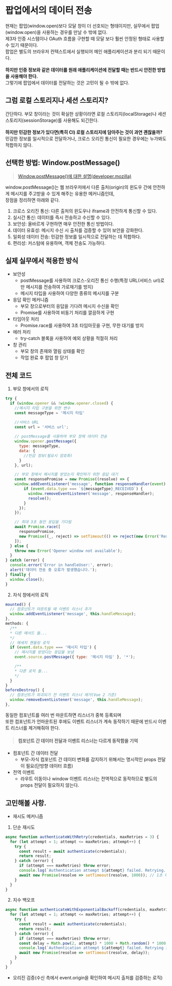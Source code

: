 # 팝업에서의 데이터 전송

현재는 팝업(window.open)보다 모달 창이 더 선호되는 형태이지만, 실무에서 팝업(window.open)을 사용하는 경우를 만날 수 밖에 없다. <br>
제3자 인증 시스템이나 OAuth 흐름을 구현할 때 모달 보다 훨씬 안정된 형태로 사용할 수 있기 때문이다. <br>
팝업은 별도의 브라우저 컨텍스트에서 실행되어 메인 애플리케이션과 분리 되기 때문이다. <br><br>
<b>하지만 인증 정보와 같은 데이터를 원래 애플리케이션에 전달할 때는 반드시 안전한 방법을 사용해야 한다.</b> <br>
그렇기에 팝업에서 데이터를 전달하는 것은 고민이 될 수 밖에 없다.

## 그럼 로컬 스토리지나 세션 스토리지?

간단하다. 부모 창이라는 것이 확실한 상황이라면 로컬 스토리지(localStorage)나 세션 스토리지(sessionStorage)를 사용해도 되긴한다. <br><br>
<b>하지만 민감한 정보가 있다면(특히 CI) 로컬 스토리지에 담아주는 것이 과연 괜찮을까?</b> <br>
민감한 정보를 일시적으로 전달하거나, 크로스 오리진 통신이 필요한 경우에는 누가봐도 적합하지 않다.

## 선택한 방법: Window.postMessage()
> [Window.postMessage()에 대한 설명(developer.mozilla)](https://developer.mozilla.org/ko/docs/Web/API/Window/postMessage)

window.postMessage()는 웹 브라우저에서 다른 출처(origin)의 윈도우 간에 안전하게 메시지를 주고받을 수 있게 해주는 유용한 메커니즘인데, <br>
장점을 정리하면 아래와 같다.

1. 크로스 오리진 통신: 다른 출처의 윈도우나 iframe과 안전하게 통신할 수 있다.
2. 실시간 통신: 데이터를 즉시 전송하고 수신할 수 있다.
3. 보안성: 올바르게 구현하면 매우 안전한 통신 방법이다.
4. 데이터 유효성: 메시지 수신 시 출처를 검증할 수 있어 보안을 강화한다.
5. 일회성 데이터 전송: 민감한 정보를 일시적으로 전달하는 데 적합하다.
6. 편리성: 커스텀에 유용하며, 객체 전송도 가능하다.

## 실제 실무에서 적용한 방식

+ 보안성
  + postMessage를 사용하여 크로스-오리진 통신 수행(특정 URL(서비스 url)로만 메시지를 전송하여 가로채기를 방지)
  + 메시지 타입을 사용하여 다양한 종류의 메시지를 구분
+ 응답 확인 메커니즘
  + 부모 창으로부터의 응답을 기다려 메시지 수신을 확인
  + Promise를 사용하여 비동기 처리를 깔끔하게 구현
+ 타임아웃 처리
  + Promise.race를 사용하여 3초 타임아웃을 구현, 무한 대기를 방지
+ 에러 처리
  + try-catch 블록을 사용하여 예외 상황을 적절히 처리
+ 창 관리
  + 부모 창의 존재와 열림 상태를 확인
  + 작업 완료 후 팝업 창 닫기

## 전체 코드

1. 부모 창에서의 로직
```js
try {
  if (window.opener && !window.opener.closed) {
    //메시지 타입 구분을 위한 변수
    const messageType = '메시지 타입'

    //서비스 URL
    const url = '서비스 url';
    
    // postMessage를 사용하여 부모 창에 데이터 전송
    window.opener.postMessage({
      type: messageType,
      data: {
        //민감 정보(필요시 암호화)
      }
    }, url);

    // 부모 창에서 메시지를 받았는지 확인하기 위한 응답 대기
    const responsePromise = new Promise((resolve) => {
    window.addEventListener('message', function responseHandler(event) {
        if (event.data.type === `${messageType}_RECEIVED`) {
          window.removeEventListener('message', responseHandler);
          resolve();
        }
      });
    });

    // 최대 3초 동안 응답을 기다림
    await Promise.race([
      responsePromise,
      new Promise((_, reject) => setTimeout(() => reject(new Error('Response timeout')), 3000))
    ]);
  } else {
    throw new Error('Opener window not available');
  }
} catch (error) {
  console.error('Error in handleUser:', error);
  alert('데이터 전송 중 오류가 발생했습니다.');
} finally {
  window.close();
}
```

2. 자식 창에서의 로직
```js
mounted() {
  // 컴포넌트가 마운트될 때 이벤트 리스너 추가
  window.addEventListener('message', this.handleMessage);
},
methods: {
  /**
  * 다른 메서드 들...
  */
  // 메세지 핸들링 로직
  if (event.data.type === '메시지 타입') {
    // 메시지를 받았다는 응답을 보냄
    event.source.postMessage({ type: '메시지 타입' }, '*');

    /**
    * 다른 로직 들...
    */ 
  }
}
beforeDestroy() {
  // 컴포넌트가 파괴되기 전 이벤트 리스너 제거(Vue 2 기준)
  window.removeEventListener('message', this.handleMessage);
},
```
동일한 컴포넌트를 여러 번 마운트하면 리스너가 중복 등록되며 <br>
또한 컴포넌트가 언마운트된 후에도 이벤트 리스너가 계속 동작하기 때문에 반드시 이벤트 리스너를 제거해줘야 한다.

> #### 컴포넌트 간 데이터 전달과 이벤트 리스너는 다르게 동작함을 기억
+ 컴포넌트 간 데이터 전달
  + 부모-자식 컴포넌트 간 데이터 변화를 감지하기 위해서는 명시적인 props 전달이 필요(단방향 데이터 흐름)
+ 전역 이벤트
  + 라우트 이동이나 window 이벤트 리스너는 전역적으로 동작하므로 별도의 props 전달이 필요하지 않는다.

## 고민해볼 사항.

+ 재시도 메커니즘
1. 단순 재시도
```js
async function authenticateWithRetry(credentials, maxRetries = 3) {
  for (let attempt = 1; attempt <= maxRetries; attempt++) {
    try {
      const result = await authenticate(credentials);
      return result;
    } catch (error) {
      if (attempt === maxRetries) throw error;
      console.log(`Authentication attempt ${attempt} failed. Retrying...`);
      await new Promise(resolve => setTimeout(resolve, 1000)); // 1초 대기
    }
  }
}
```
2. 지수 백오프
```js
async function authenticateWithExponentialBackoff(credentials, maxRetries = 3) {
  for (let attempt = 1; attempt <= maxRetries; attempt++) {
    try {
      const result = await authenticate(credentials);
      return result;
    } catch (error) {
      if (attempt === maxRetries) throw error;
      const delay = Math.pow(2, attempt) * 1000 + Math.random() * 1000;
      console.log(`Authentication attempt ${attempt} failed. Retrying in ${delay}ms...`);
      await new Promise(resolve => setTimeout(resolve, delay));
    }
  }
}
```
+ 오리진 검증(수신 측에서 event.origin을 확인하여 메시지 출처를 검증하는 로직)

